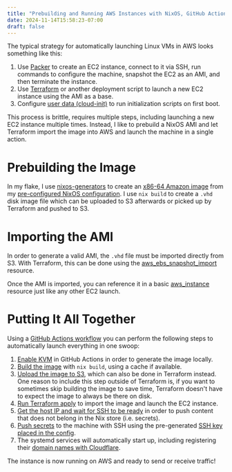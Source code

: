 ```yaml
---
title: "Prebuilding and Running AWS Instances with NixOS, GitHub Actions, and Terraform"
date: 2024-11-14T15:58:23-07:00
draft: false
---
```


The typical strategy for automatically launching Linux VMs in AWS looks
something like this:

1. Use [Packer](https://www.packer.io/) to create an EC2 instance, connect to
   it via SSH, run commands to configure the machine, snapshot the EC2 as an
AMI, and then terminate the instance.
2. Use [Terraform](https://www.terraform.io/) or another deployment script to
   launch a new EC2 instance using the AMI as a base.
3. Configure [user data
   (cloud-init)](https://docs.aws.amazon.com/AWSEC2/latest/UserGuide/user-data.html)
to run initialization scripts on first boot.

This process is brittle, requires multiple steps, including launching a new EC2
instance multiple times. Instead, I like to prebuild a NixOS AMI and let
Terraform import the image into AWS and launch the machine in a single action.

# Prebuilding the Image

In my flake, I use
[nixos-generators](https://github.com/nix-community/nixos-generators) to create
an [x86-64 Amazon
image](https://github.com/nmasur/dotfiles/blob/1022a3998f06819d6b7987d312d62bb7c8bbea15/flake.nix#L347)
from my [pre-configured NixOS
configuration](https://github.com/nmasur/dotfiles/blob/1022a3998f06819d6b7987d312d62bb7c8bbea15/hosts/arrow/modules.nix).
I use `nix build` to create a `.vhd` disk image file which can be uploaded to
S3 afterwards or picked up by Terraform and pushed to S3.

# Importing the AMI

In order to generate a valid AMI, the `.vhd` file must be imported directly
from S3. With Terraform, this can be done using the
[aws_ebs_snapshot_import](https://github.com/nmasur/dotfiles/blob/1022a3998f06819d6b7987d312d62bb7c8bbea15/hosts/arrow/aws/image.tf#L66-L80)
resource.

Once the AMI is imported, you can reference it in a basic
[aws_instance](https://github.com/nmasur/dotfiles/blob/1022a3998f06819d6b7987d312d62bb7c8bbea15/hosts/arrow/aws/ec2.tf#L1-L14)
resource just like any other EC2 launch.

# Putting It All Together

Using a [GitHub Actions
workflow](https://github.com/nmasur/dotfiles/blob/1022a3998f06819d6b7987d312d62bb7c8bbea15/.github/workflows/arrow-aws.yml)
you can perform the following steps to automatically launch everything in one
swoop:

1. [Enable
   KVM](https://github.com/nmasur/dotfiles/blob/1022a3998f06819d6b7987d312d62bb7c8bbea15/.github/workflows/arrow-aws.yml#L51-L57)
in GitHub Actions in order to generate the image locally.
2. [Build the
   image](https://github.com/nmasur/dotfiles/blob/1022a3998f06819d6b7987d312d62bb7c8bbea15/.github/workflows/arrow-aws.yml#L71-L74)
with `nix build`, using a cache if available.
3. [Upload the image to
   S3](https://github.com/nmasur/dotfiles/blob/1022a3998f06819d6b7987d312d62bb7c8bbea15/.github/workflows/arrow-aws.yml#L76-L81),
which can also be done in Terraform instead. One reason to include this step
outside of Terraform is, if you want to sometimes skip building the image to
save time, Terraform doesn't have to expect the image to always be there on
disk.
4. [Run Terraform
   apply](https://github.com/nmasur/dotfiles/blob/1022a3998f06819d6b7987d312d62bb7c8bbea15/.github/workflows/arrow-aws.yml#L102-L112)
to import the image and launch the EC2 instance.
5. [Get the host IP and wait for SSH to be
   ready](https://github.com/nmasur/dotfiles/blob/1022a3998f06819d6b7987d312d62bb7c8bbea15/.github/workflows/arrow-aws.yml#L126-L140)
in order to push content that does not belong in the Nix store (i.e. secrets).
6. [Push
   secrets](https://github.com/nmasur/dotfiles/blob/1022a3998f06819d6b7987d312d62bb7c8bbea15/.github/workflows/arrow-aws.yml#L142-L154)
to the machine with SSH using the pre-generated [SSH key placed in the
config](https://github.com/nmasur/dotfiles/blob/1022a3998f06819d6b7987d312d62bb7c8bbea15/hosts/arrow/modules.nix#L19).
7. The systemd services will automatically start up, including registering
       their [domain names with
Cloudflare](https://github.com/nmasur/dotfiles/blob/1022a3998f06819d6b7987d312d62bb7c8bbea15/modules/nixos/services/cloudflare.nix#L141-L148).

The instance is now running on AWS and ready to send or receive traffic!

